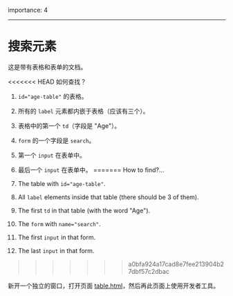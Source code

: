 importance: 4

---

# 搜索元素

这是带有表格和表单的文档。

<<<<<<< HEAD
如何查找？

1. `id="age-table"` 的表格。
2. 所有的 `label` 元素都内嵌于表格（应该有三个）。
3. 表格中的第一个 `td`（字段是 "Age"）。
4. `form` 的一个字段是 `search`。
5. 第一个 `input` 在表单中。
6. 最后一个 `input` 在表单中。
=======
How to find?...

1. The table with `id="age-table"`.
2. All `label` elements inside that table (there should be 3 of them).
3. The first `td` in that table (with the word "Age").
4. The `form` with `name="search"`.
5. The first `input` in that form.
6. The last `input` in that form.
>>>>>>> a0bfa924a17cad8e7fee213904b27dbf57c2dbac

新开一个独立的窗口，打开页面 [table.html](table.html)，然后再此页面上使用开发者工具。
